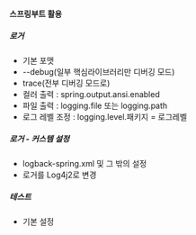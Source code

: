 #### 스프링부트 활용

##### 로거
- 기본 포맷
- --debug(일부 핵심라이브러리만 디버깅 모드)
- trace(전부 디버깅 모드로)
- 컬러 출력 : spring.output.ansi.enabled
- 파일 출력 : logging.file 또는 logging.path
- 로그 레벨 조정 : logging.level.패키지 = 로그레벨

##### 로거 - 커스템 설정
- logback-spring.xml 및 그 밖의 설정
- 로거를 Log4j2로 변경

##### 테스트
- 기본 설정